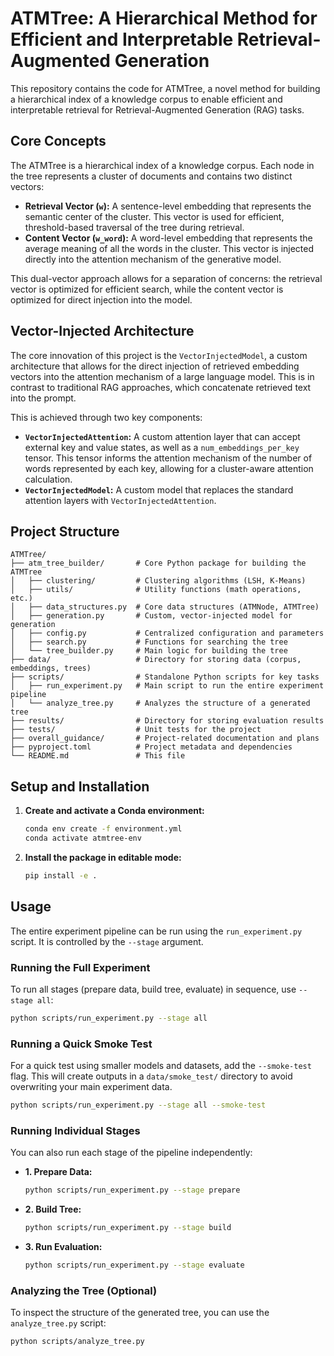# ATMTree: A Hierarchical Method for Efficient and Interpretable Retrieval-Augmented Generation

This repository contains the code for ATMTree, a novel method for building a hierarchical index of a knowledge corpus to enable efficient and interpretable retrieval for Retrieval-Augmented Generation (RAG) tasks.

## Core Concepts

The ATMTree is a hierarchical index of a knowledge corpus. Each node in the tree represents a cluster of documents and contains two distinct vectors:

*   **Retrieval Vector (`w`):** A sentence-level embedding that represents the semantic center of the cluster. This vector is used for efficient, threshold-based traversal of the tree during retrieval.
*   **Content Vector (`w_word`):** A word-level embedding that represents the average meaning of all the words in the cluster. This vector is injected directly into the attention mechanism of the generative model.

This dual-vector approach allows for a separation of concerns: the retrieval vector is optimized for efficient search, while the content vector is optimized for direct injection into the model.

## Vector-Injected Architecture

The core innovation of this project is the `VectorInjectedModel`, a custom architecture that allows for the direct injection of retrieved embedding vectors into the attention mechanism of a large language model. This is in contrast to traditional RAG approaches, which concatenate retrieved text into the prompt.

This is achieved through two key components:

*   **`VectorInjectedAttention`:** A custom attention layer that can accept external key and value states, as well as a `num_embeddings_per_key` tensor. This tensor informs the attention mechanism of the number of words represented by each key, allowing for a cluster-aware attention calculation.
*   **`VectorInjectedModel`:** A custom model that replaces the standard attention layers with `VectorInjectedAttention`.

## Project Structure

```
ATMTree/
├── atm_tree_builder/       # Core Python package for building the ATMTree
│   ├── clustering/         # Clustering algorithms (LSH, K-Means)
│   ├── utils/              # Utility functions (math operations, etc.)
│   ├── data_structures.py  # Core data structures (ATMNode, ATMTree)
│   ├── generation.py       # Custom, vector-injected model for generation
│   ├── config.py           # Centralized configuration and parameters
│   ├── search.py           # Functions for searching the tree
│   └── tree_builder.py     # Main logic for building the tree
├── data/                   # Directory for storing data (corpus, embeddings, trees)
├── scripts/                # Standalone Python scripts for key tasks
│   ├── run_experiment.py   # Main script to run the entire experiment pipeline
│   └── analyze_tree.py     # Analyzes the structure of a generated tree
├── results/                # Directory for storing evaluation results
├── tests/                  # Unit tests for the project
├── overall_guidance/       # Project-related documentation and plans
├── pyproject.toml          # Project metadata and dependencies
└── README.md               # This file
```

## Setup and Installation

1.  **Create and activate a Conda environment:**

    ```bash
    conda env create -f environment.yml
    conda activate atmtree-env
    ```

2.  **Install the package in editable mode:**

    ```bash
    pip install -e .
    ```

## Usage

The entire experiment pipeline can be run using the `run_experiment.py` script. It is controlled by the `--stage` argument.

### Running the Full Experiment

To run all stages (prepare data, build tree, evaluate) in sequence, use `--stage all`:

```bash
python scripts/run_experiment.py --stage all
```

### Running a Quick Smoke Test

For a quick test using smaller models and datasets, add the `--smoke-test` flag. This will create outputs in a `data/smoke_test/` directory to avoid overwriting your main experiment data.

```bash
python scripts/run_experiment.py --stage all --smoke-test
```

### Running Individual Stages

You can also run each stage of the pipeline independently:

*   **1. Prepare Data:**
    ```bash
    python scripts/run_experiment.py --stage prepare
    ```

*   **2. Build Tree:**
    ```bash
    python scripts/run_experiment.py --stage build
    ```

*   **3. Run Evaluation:**
    ```bash
    python scripts/run_experiment.py --stage evaluate
    ```

### Analyzing the Tree (Optional)

To inspect the structure of the generated tree, you can use the `analyze_tree.py` script:

```bash
python scripts/analyze_tree.py
```